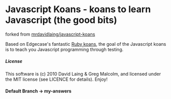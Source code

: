 # Javascript Koans - koans to learn Javascript (the good bits) #

forked from [mrdavidlaing/javascript-koans](https://github.com/mrdavidlaing/javascript-koans)

Based on Edgecase's fantastic 
[Ruby koans](http://github.com/edgecase/ruby_koans), the goal of the
Javascript koans is to teach you Javascript programming through
testing.

##### License

This software is (c) 2010 David Laing & Greg Malcolm, and licensed under the MIT license (see
LICENCE for details).  Enjoy!

#### Default Branch -> my-answers
